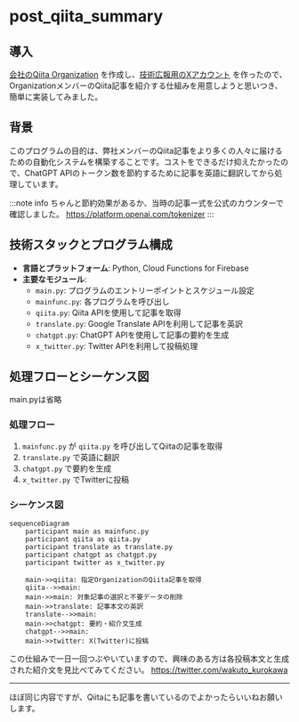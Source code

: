 # post_qiita_summary

## 導入
[会社のQiita Organization](https://qiita.com/organizations/wakuto-inc) を作成し、[技術広報用のXアカウント](https://twitter.com/wakuto_kurokawa) を作ったので、OrganizationメンバーのQiita記事を紹介する仕組みを用意しようと思いつき、簡単に実装してみました。

## 背景
このプログラムの目的は、弊社メンバーのQiita記事をより多くの人々に届けるための自動化システムを構築することです。コストをできるだけ抑えたかったので、ChatGPT APIのトークン数を節約するために記事を英語に翻訳してから処理しています。

:::note info
ちゃんと節約効果があるか、当時の記事一式を公式のカウンターで確認しました。
https://platform.openai.com/tokenizer
:::

## 技術スタックとプログラム構成
- **言語とプラットフォーム**: Python, Cloud Functions for Firebase
- **主要なモジュール**:
  - `main.py`: プログラムのエントリーポイントとスケジュール設定
  - `mainfunc.py`: 各プログラムを呼び出し
  - `qiita.py`: Qiita APIを使用して記事を取得
  - `translate.py`: Google Translate APIを利用して記事を英訳
  - `chatgpt.py`: ChatGPT APIを使用して記事の要約を生成
  - `x_twitter.py`: Twitter APIを利用して投稿処理


## 処理フローとシーケンス図
main.pyは省略
### 処理フロー
1. `mainfunc.py` が `qiita.py` を呼び出してQiitaの記事を取得
2. `translate.py` で英語に翻訳
3. `chatgpt.py` で要約を生成
4. `x_twitter.py` でTwitterに投稿

### シーケンス図
```mermaid
sequenceDiagram
    participant main as mainfunc.py
    participant qiita as qiita.py
    participant translate as translate.py
    participant chatgpt as chatgpt.py
    participant twitter as x_twitter.py

    main->>qiita: 指定OrganizationのQiita記事を取得
    qiita-->>main: 
    main->>main: 対象記事の選択と不要データの削除
    main->>translate: 記事本文の英訳
    translate-->>main: 
    main->>chatgpt: 要約・紹介文生成
    chatgpt-->>main: 
    main->>twitter: X(Twitter)に投稿
```

この仕組みで一日一回つぶやいていますので、興味のある方は各投稿本文と生成された紹介文を見比べてみてください。
https://twitter.com/wakuto_kurokawa

---
ほぼ同じ内容ですが、Qiitaにも記事を書いているのでよかったらいいねお願いします。
